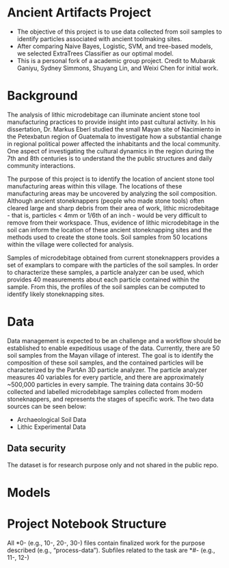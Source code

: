 # Ancient Artifacts Project

- The objective of this project is to use data collected from soil samples to identify particles associated with ancient toolmaking sites.
- After comparing Naive Bayes, Logistic, SVM, and tree-based models, we selected ExtraTrees Classifier as our optimal model.
- This is a personal fork of a academic group project. Credit to Mubarak Ganiyu, Sydney Simmons, Shuyang Lin, and Weixi Chen for initial work.

# Background
The analysis of lithic microdebitage can illuminate ancient stone tool manufacturing practices to provide insight into past cultural activity. In his dissertation, Dr. Markus Eberl studied the small Mayan site of Nacimiento in the Petexbatun region of Guatemala to investigate how a substantial change in regional political power affected the inhabitants and the local community. One aspect of investigating the cultural dynamics in the region during the 7th and 8th centuries is to understand the the public structures and daily community interactions.

The purpose of this project is to identify the location of ancient stone tool manufacturing areas within this village. The locations of these manufacturing areas may be uncovered by analyzing the soil composition. Although ancient stoneknappers (people who made stone tools) often cleared large and sharp debris from their area of work, lithic microdebitage - that is, particles < 4mm or 1/6th of an inch - would be very difficult to remove from their workspace. Thus, evidence of lithic microdebitage in the soil can inform the location of these ancient stoneknapping sites and the methods used to create the stone tools. Soil samples from 50 locations within the village were collected for analysis.

Samples of microdebitage obtained from current stoneknappers provides a set of examplars to compare with the particles of the soil samples. In order to characterize these samples, a particle analyzer can be used, which provides 40 measurements about each particle contained within the sample. From this, the profiles of the soil samples can be computed to identify likely stoneknapping sites.

# Data
Data management is expected to be an challenge and a workflow should be established to enable expeditious usage of the data. Currently, there are 50 soil samples from the Mayan village of interest. The goal is to identify the composition of these soil samples, and the contained particles will be characterized by the PartAn 3D particle analyzer. The particle analyzer measures 40 variables for every particle, and there are approximately ~500,000 particles in every sample. The training data contains 30-50 collected and labelled microdebitage samples collected from modern stoneknappers, and represents the stages of specific work. The two data sources can be seen below:
- Archaeological Soil Data
- Lithic Experimental Data

## Data security
The dataset is for research purpose only and not shared in the public repo.

# Models


# Project Notebook Structure
All *0- (e.g., 10-, 20-, 30-) files contain finalized work for the purpose described (e.g., “process-data”). Subfiles related to the task are *#- (e.g., 11-, 12-)




